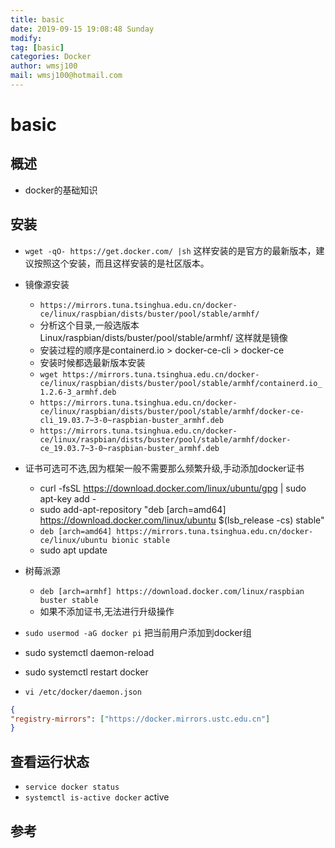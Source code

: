 ```yaml
---
title: basic
date: 2019-09-15 19:08:48 Sunday
modify:
tag: [basic]
categories: Docker
author: wmsj100
mail: wmsj100@hotmail.com
---
```


# basic

## 概述

- docker的基础知识

## 安装

- `wget -qO- https://get.docker.com/ |sh` 这样安装的是官方的最新版本，建议按照这个安装，而且这样安装的是社区版本。
- 镜像源安装
	- `https://mirrors.tuna.tsinghua.edu.cn/docker-ce/linux/raspbian/dists/buster/pool/stable/armhf/`
	- 分析这个目录,一般选版本Linux/raspbian/dists/buster/pool/stable/armhf/ 这样就是镜像
	- 安装过程的顺序是containerd.io > docker-ce-cli > docker-ce
	- 安装时候都选最新版本安装
	- `wget https://mirrors.tuna.tsinghua.edu.cn/docker-ce/linux/raspbian/dists/buster/pool/stable/armhf/containerd.io_1.2.6-3_armhf.deb`
	- `https://mirrors.tuna.tsinghua.edu.cn/docker-ce/linux/raspbian/dists/buster/pool/stable/armhf/docker-ce-cli_19.03.7~3-0~raspbian-buster_armhf.deb`
	- `https://mirrors.tuna.tsinghua.edu.cn/docker-ce/linux/raspbian/dists/buster/pool/stable/armhf/docker-ce_19.03.7~3-0~raspbian-buster_armhf.deb`

- 证书可选可不选,因为框架一般不需要那么频繁升级,手动添加docker证书
	- curl -fsSL https://download.docker.com/linux/ubuntu/gpg | sudo apt-key add -
	- sudo add-apt-repository "deb [arch=amd64] https://download.docker.com/linux/ubuntu $(lsb_release -cs) stable"
	- `deb [arch=amd64] https://mirrors.tuna.tsinghua.edu.cn/docker-ce/linux/ubuntu bionic stable`
	- sudo apt update
- 树莓派源
	- `deb [arch=armhf] https://download.docker.com/linux/raspbian buster stable`
	- 如果不添加证书,无法进行升级操作

- `sudo usermod -aG docker pi` 把当前用户添加到docker组

- sudo systemctl daemon-reload
- sudo systemctl restart docker
- `vi /etc/docker/daemon.json`
```json
{ 
"registry-mirrors": ["https://docker.mirrors.ustc.edu.cn"] 
}
```

## 查看运行状态

- `service docker status`
- `systemctl is-active docker` active

## 参考


